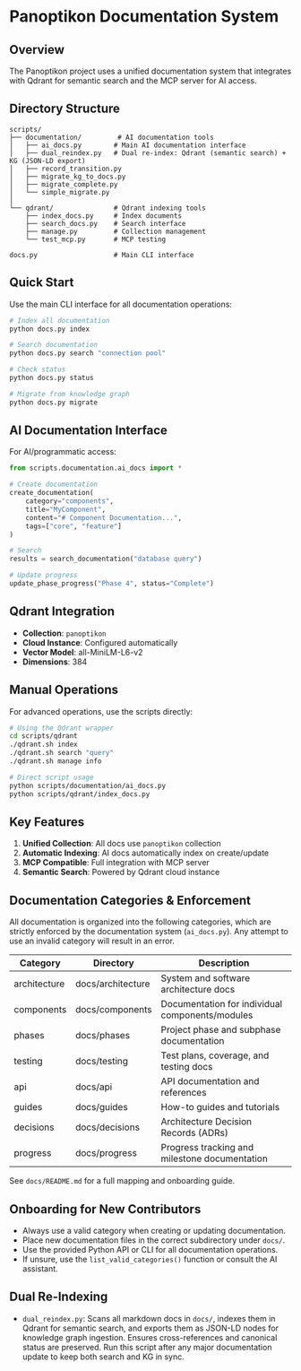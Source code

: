 # Panoptikon Documentation System

## Overview

The Panoptikon project uses a unified documentation system that integrates with Qdrant for semantic search and the MCP server for AI access.

## Directory Structure

```
scripts/
├── documentation/         # AI documentation tools
│   ├── ai_docs.py        # Main AI documentation interface
│   ├── dual_reindex.py   # Dual re-index: Qdrant (semantic search) + KG (JSON-LD export)
│   ├── record_transition.py
│   ├── migrate_kg_to_docs.py
│   ├── migrate_complete.py
│   └── simple_migrate.py
│
└── qdrant/               # Qdrant indexing tools
    ├── index_docs.py     # Index documents
    ├── search_docs.py    # Search interface
    ├── manage.py         # Collection management
    └── test_mcp.py       # MCP testing

docs.py                   # Main CLI interface
```

## Quick Start

Use the main CLI interface for all documentation operations:

```bash
# Index all documentation
python docs.py index

# Search documentation
python docs.py search "connection pool"

# Check status
python docs.py status

# Migrate from knowledge graph
python docs.py migrate
```

## AI Documentation Interface

For AI/programmatic access:

```python
from scripts.documentation.ai_docs import *

# Create documentation
create_documentation(
    category="components",
    title="MyComponent",
    content="# Component Documentation...",
    tags=["core", "feature"]
)

# Search
results = search_documentation("database query")

# Update progress
update_phase_progress("Phase 4", status="Complete")
```

## Qdrant Integration

- **Collection**: `panoptikon`
- **Cloud Instance**: Configured automatically
- **Vector Model**: all-MiniLM-L6-v2
- **Dimensions**: 384

## Manual Operations

For advanced operations, use the scripts directly:

```bash
# Using the Qdrant wrapper
cd scripts/qdrant
./qdrant.sh index
./qdrant.sh search "query"
./qdrant.sh manage info

# Direct script usage
python scripts/documentation/ai_docs.py
python scripts/qdrant/index_docs.py
```

## Key Features

1. **Unified Collection**: All docs use `panoptikon` collection
2. **Automatic Indexing**: AI docs automatically index on create/update
3. **MCP Compatible**: Full integration with MCP server
4. **Semantic Search**: Powered by Qdrant cloud instance

## Documentation Categories & Enforcement

All documentation is organized into the following categories, which are strictly enforced by the documentation system (`ai_docs.py`). Any attempt to use an invalid category will result in an error.

| Category      | Directory         | Description                                      |
|--------------|-------------------|--------------------------------------------------|
| architecture  | docs/architecture | System and software architecture docs            |
| components    | docs/components   | Documentation for individual components/modules   |
| phases        | docs/phases       | Project phase and subphase documentation         |
| testing       | docs/testing      | Test plans, coverage, and testing docs           |
| api           | docs/api          | API documentation and references                 |
| guides        | docs/guides       | How-to guides and tutorials                      |
| decisions     | docs/decisions    | Architecture Decision Records (ADRs)             |
| progress      | docs/progress     | Progress tracking and milestone documentation    |

See `docs/README.md` for a full mapping and onboarding guide.

## Onboarding for New Contributors

- Always use a valid category when creating or updating documentation.
- Place new documentation files in the correct subdirectory under `docs/`.
- Use the provided Python API or CLI for all documentation operations.
- If unsure, use the `list_valid_categories()` function or consult the AI assistant.

## Dual Re-Indexing

- `dual_reindex.py`: Scans all markdown docs in `docs/`, indexes them in Qdrant for semantic search, and exports them as JSON-LD nodes for knowledge graph ingestion. Ensures cross-references and canonical status are preserved. Run this script after any major documentation update to keep both search and KG in sync.
